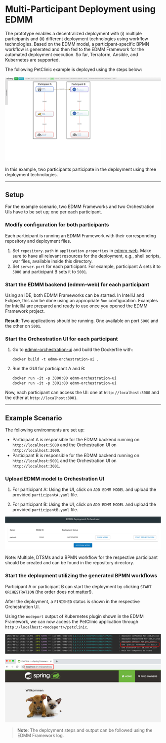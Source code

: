 
# Multi-Participant Deployment using EDMM

The prototype enables a decentralized deployment with (i) multiple participants and (ii) different deployment technologies using workflow technologies.
Based on the EDMM model, a participant-specific BPMN workflow is generated and then fed to the EDMM Framework for the automated deployment execution.
So far, Terraform, Ansible, and Kubernetes are supported.

The following PetClinic example is deployed using the steps below:

![](../../docs/images/orchestration_petclinic_topology.png)

In this example, two participants participate in the deployment using three deployment technologies. 

---

## Setup

For the example scenario, two EDMM Frameworks and two Orchestration UIs have to be set up; one per each participant.

### Modify configuration for both participants

Each participant is running an EDMM Framework with their corresponding repository and deployment files.  

1. Set `repository.path` in `application.properties` in [edmm-web](https://github.com/UST-EDMM/edmm/tree/master/edmm-web).
   Make sure to have all relevant resources for the deployment, e.g., shell scripts, war files, available inside this directory.
2. Set `server.port` for each participant.
   For example, participant A sets it to `5000` and participant B sets it to `5001`.

### Start the EDMM backend (edmm-web) for each participant

Using an IDE, both EDMM Frameworks can be started.
In IntelliJ and Eclipse, this can be done using an appropriate `Run` configuration.
Examples for IntelliJ are prepared and ready to use once you opened the EDMM Framework project.

**Result**: Two applications should be running.
One available on port `5000` and the other on `5001`.

### Start the Orchestration UI for each participant

1. Go to [edmm-orchestration-ui](https://github.com/UST-EDMM/edmm/tree/master/edmm-orchestration-ui) and build the Dockerfile with: 
   ```
   docker build -t edmm-orchestration-ui .
   ```
2. Run the GUI for participant A and B:   
   ```
   docker run -it -p 3000:80 edmm-orchestration-ui
   docker run -it -p 3001:80 edmm-orchestration-ui
   ``` 

Now, each participant can access the UI: one at `http://localhost:3000` and the other at `http://localhost:3001`.

---

## Example Scenario

The following environments are set up:

- Participant A is responsible for the EDMM backend running on `http://localhost:5000` and the Orchestration UI on `http://localhost:3000`.
- Participant B is responsible for the EDMM backend running on `http://localhost:5001` and the Orchestration UI on `http://localhost:3001`.

### Upload EDMM model to Orchestration UI

1. For participant A: 
   Using the UI, click on `ADD EDMM MODEL` and upload the provided `participantA.yaml` file. 

2. For participant B:
   Using the UI, click on `ADD EDMM MODEL` and upload the provided `participantB.yaml` file.

![](../../docs/images/orchestration_gui.png)

Note: Multiple, DTSMs and a BPMN workflow for the respective participant should be created and can be found in the repository directory.

### Start the deployment utilizing the generated BPMN workflows

Participant A or participant B can start the deployment by clicking `START ORCHESTRATION` (the order does not matter!).

After the deployment, a `FINISHED` status is shown in the respective Orchestration UI.

Using the `nodeport` output of Kubernetes plugin shown in the EDMM Framework, we can now access the PetClinic application through `http://localhost:<nodeport>/petclinic`.

![](../../docs/images/orchestration_output.png)

![](../../docs/images/orchestration_petclinic.png)

> **Note**: The deployment steps and output can be followed using the EDMM Framework log. 
